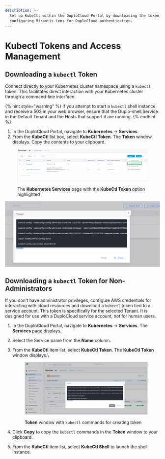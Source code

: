 ```yaml
---
description: >-
  Set up KubeCtl within the DuploCloud Portal by downloading the token and
  configuring Mirantis Lens for DuploCloud authentication.
---
```


# Kubectl Tokens and Access Management

## Downloading a `kubectl` Token

Connect directly to your Kubernetes cluster namespace using a `kubectl` token. This facilitates direct interaction with your Kubernetes cluster through a command-line interface.

{% hint style="warning" %}
If you attempt to start a `kubectl` shell instance and receive a 503 in your web browser, ensure that the Duplo-shell Service in the Default Tenant and the Hosts that support it are running.
{% endhint %}

1. In the DuploCloud Portal, navigate to **Kubernetes** -> **Services**.
2. From the **KubeCtl** list box, select **KubeCtl Token**. The **Token** window displays. Copy the contents to your clipboard.

<figure><img src="../../.gitbook/assets/Screenshot (349).png" alt=""><figcaption><p>The <strong>Kubernetes Services</strong> page with the <strong>KubeCtl Token</strong> option highlighted</p></figcaption></figure>

<div align="left"><img src="../../.gitbook/assets/image (194).png" alt="The kubectl Token window in the DuploCloud Portal"></div>

## Downloading a `kubectl` Token for Non-Administrators

If you don't have administrator privileges, configure AWS credentials for interacting with cloud resources and download a `kubectl` token tied to a service account. This token is specifically for the selected Tenant. It is designed for use with a DuploCloud service account, not for human users.

1. In the DuploCloud Portal, navigate to **Kubernetes** -> **Services**. The **Services** page displays.
2. Select the Service name from the **Name** column.
3.  From the **KubeCtl** item list, select **KubeCtl Token**. The **KubeCtl Token** window displays.\


    <figure><img src="../../.gitbook/assets/Screenshot (350).png" alt=""><figcaption><p><strong>Token</strong> window with <code>kubectl</code> commands for creating token</p></figcaption></figure>
4. Click **Copy** to copy the `kubectl` commands in the **Token** window to your clipboard.
5. From the **KubeCtl** item list, select **KubeCtl Shell** to launch the shell instance.
